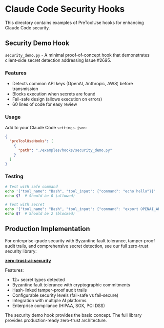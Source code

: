 # Claude Code Security Hooks

This directory contains examples of PreToolUse hooks for enhancing Claude Code security.

## Security Demo Hook

`security_demo.py` - A minimal proof-of-concept hook that demonstrates client-side secret detection addressing Issue #2695.

### Features
- Detects common API keys (OpenAI, Anthropic, AWS) before transmission
- Blocks execution when secrets are found
- Fail-safe design (allows execution on errors)
- 60 lines of code for easy review

### Usage

Add to your Claude Code `settings.json`:

```json
{
  "preToolUseHooks": [
    {
      "path": "./examples/hooks/security_demo.py"
    }
  ]
}
```

### Testing

```bash
# Test with safe command
echo '{"tool_name": "Bash", "tool_input": {"command": "echo hello"}}' | python3 security_demo.py
echo $?  # Should be 0 (allowed)

# Test with secret
echo '{"tool_name": "Bash", "tool_input": {"command": "export OPENAI_API_KEY=sk-1234567890abcdef1234567890abcdef1234567890"}}' | python3 security_demo.py
echo $?  # Should be 2 (blocked)
```

## Production Implementation

For enterprise-grade security with Byzantine fault tolerance, tamper-proof audit trails, and comprehensive secret detection, see our full zero-trust security library:

**[zero-trust-ai-security](https://github.com/[username]/zero-trust-ai-security)**

Features:
- 12+ secret types detected
- Byzantine fault tolerance with cryptographic commitments  
- Hash-linked tamper-proof audit trails
- Configurable security levels (fail-safe vs fail-secure)
- Integration with multiple AI platforms
- Enterprise compliance (HIPAA, SOX, PCI DSS)

The security demo hook provides the basic concept. The full library provides production-ready zero-trust architecture.